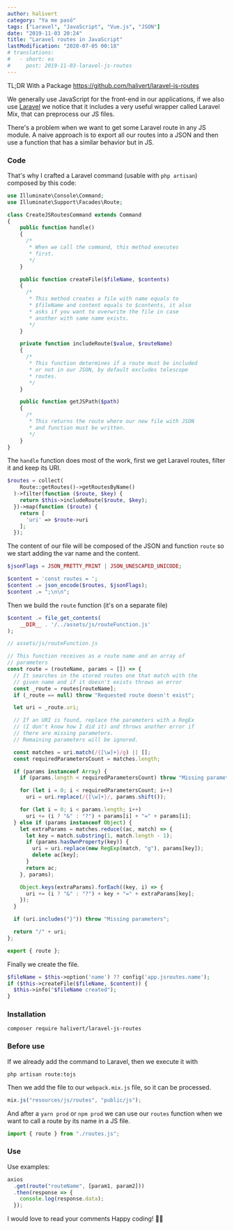 ```yaml
---
author: halivert
category: "Ya me pasó"
tags: ["Laravel", "JavaScript", "Vue.js", "JSON"]
date: "2019-11-03 20:24"
title: "Laravel routes in JavaScript"
lastModification: "2020-07-05 00:18"
# translations:
#   - short: es
#     post: 2019-11-03-laravel-js-routes
---
```


TL;DR With a Package
<https://github.com/halivert/laravel-js-routes>


We generally use JavaScript for the front-end in our applications, if we also
use [Laravel][1] we notice that it includes a very useful wrapper called Laravel
Mix, that can preprocess our JS files.

<!-- Keep reading -->

There's a problem when we want to get some Laravel route in any JS module. A
naive approach is to export all our routes into a JSON and then use a function
that has a similar behavior but in JS.

### Code
That's why I crafted a Laravel command (usable with `php artisan`) composed by
this code:

```php
use Illuminate\Console\Command;
use Illuminate\Support\Facades\Route;

class CreateJSRoutesCommand extends Command
{
    public function handle()
    {
      /*
       * When we call the command, this method executes
       * first.
       */
    }

    public function createFile($fileName, $contents)
    {
      /*
       * This method creates a file with name equals to
       * $fileName and content equals to $contents, it also
       * asks if you want to overwrite the file in case
       * another with same name exists.
       */
    }

    private function includeRoute($value, $routeName)
    {
      /*
       * This function determines if a route must be included
       * or not in our JSON, by default excludes telescope
       * routes.
       */
    }

    public function getJSPath($path)
    {
      /*
       * This returns the route where our new file with JSON
       * and function must be written.
       */
    }
}
```

The `handle` function does most of the work, first we get Laravel routes, filter
it and keep its URI.

```php
$routes = collect(
    Route::getRoutes()->getRoutesByName()
  )->filter(function ($route, $key) {
    return $this->includeRoute($route, $key);
  })->map(function ($route) {
    return [
      'uri' => $route->uri
    ];
  });
```

The content of our file will be composed of the JSON and function `route` so we
start adding the var name and the content.

```php
$jsonFlags = JSON_PRETTY_PRINT | JSON_UNESCAPED_UNICODE;

$content = 'const routes = ';
$content .= json_encode($routes, $jsonFlags);
$content .= ";\n\n";
```

Then we build the `route` function (it's on a separate file)
```php
$content .= file_get_contents(
    __DIR__ . '/../assets/js/routeFunction.js'
);
```
```js
// assets/js/routeFunction.js

// This function receives as a route name and an array of
// parameters
const route = (routeName, params = []) => {
  // It searches in the stored routes one that match with the
  // given name and if it doesn't exists throws an error
  const _route = routes[routeName];
  if (_route == null) throw "Requested route doesn't exist";

  let uri = _route.uri;

  // If an URI is found, replace the parameters with a RegEx
  // (I don't know how I did it) and throws another error if
  // there are missing parameters.
  // Remaining parameters will be ignored.

  const matches = uri.match(/{[\w]+}/g) || [];
  const requiredParametersCount = matches.length;

  if (params instanceof Array) {
    if (params.length < requiredParametersCount) throw "Missing parameters";

    for (let i = 0; i < requiredParametersCount; i++)
      uri = uri.replace(/{[\w]+}/, params.shift());

    for (let i = 0; i < params.length; i++)
      uri += (i ? "&" : "?") + params[i] + "=" + params[i];
  } else if (params instanceof Object) {
    let extraParams = matches.reduce((ac, match) => {
      let key = match.substring(1, match.length - 1);
      if (params.hasOwnProperty(key)) {
        uri = uri.replace(new RegExp(match, "g"), params[key]);
        delete ac[key];
      }
      return ac;
    }, params);

    Object.keys(extraParams).forEach((key, i) => {
      uri += (i ? "&" : "?") + key + "=" + extraParams[key];
    });
  }

  if (uri.includes("}")) throw "Missing parameters";

  return "/" + uri;
};

export { route };
```

Finally we create the file.
```php
$fileName = $this->option('name') ?? config('app.jsroutes.name');
if ($this->createFile($fileName, $content)) {
  $this->info("$fileName created");
}
```
### Installation
```shell
composer require halivert/laravel-js-routes
```

### Before use
If we already add the command to Laravel, then we execute it with
```shell
php artisan route:tojs
```

Then we add the file to our `webpack.mix.js` file, so it can be processed.
```js
mix.js("resources/js/routes", "public/js");
```

And after a `yarn prod` or `npm prod` we can use our `routes` function when we
want to call a route by its name in a JS file.

```js
import { route } from "./routes.js";
```

### Use
Use examples:
```js
axios
  .get(route("routeName", [param1, param2]))
  .then(response => {
    console.log(response.data);
  });
```

I would love to read your comments
Happy coding! 👋🏽

[1]: https://laravel.com

